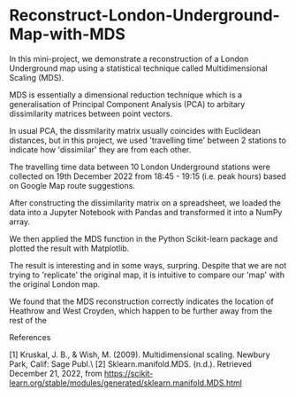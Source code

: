 # Reconstruct-London-Underground-Map-with-MDS

In this mini-project, we demonstrate a reconstruction of a London Underground map using a statistical technique called Multidimensional Scaling (MDS). 

MDS is essentially a dimensional reduction technique which is a generalisation of Principal Component Analysis (PCA) to arbitary dissimilarity matrices between point vectors. 

In usual PCA, the dissmilarity matrix usually coincides with Euclidean distances, but in this project, we used 'travelling time' between 2 stations to indicate how 'dissimilar' they are from each other.

The travelling time data between 10 London Underground stations were collected on 19th December 2022 from 18:45 - 19:15 (i.e. peak hours) based on Google Map route suggestions.

After constructing the dissimilarity matrix on a spreadsheet, we loaded the data into a Jupyter Notebook with Pandas and transformed it into a NumPy array. 

We then applied the MDS function in the Python Scikit-learn package and plotted the result with Matplotlib.

The result is interesting and in some ways, surpring. Despite that we are not trying to 'replicate' the original map, it is intuitive to compare our 'map' with the original London map.

We found that the MDS reconstruction correctly indicates the location of Heathrow and West Croyden, which happen to be further away from the rest of the 

References

[1] Kruskal, J. B., &amp; Wish, M. (2009). Multidimensional scaling. Newbury Park, Calif: Sage Publ.\\
[2] Sklearn.manifold.MDS. (n.d.). Retrieved December 21, 2022, from https://scikit-learn.org/stable/modules/generated/sklearn.manifold.MDS.html
